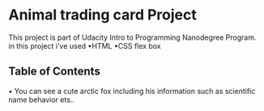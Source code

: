 # Animal trading card Project
 This project is part of Udacity Intro to Programming Nanodegree Program.
 in this project i've used •HTML
•CSS flex box


## Table of Contents
• You can see a cute arctic fox including his information such as scientific name behavior ets..


